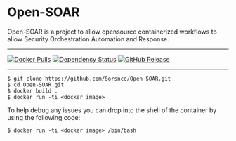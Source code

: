 # Open-SOAR
Open-SOAR is a project to allow opensource containerized workflows to allow Security Orchestration Automation and Response. 

---

[![Docker Pulls](https://img.shields.io/docker/pulls/sorsnce/open-soar.svg)](https://hub.docker.com/r/sorsnce/open-soar)
[![Dependency Status](https://shields.io/librariesio/release/github/sorsnce/Open-SOAR)](https://github.com/Sorsnce/Open-SOAR/network/dependencies)
[![GitHub Release](https://img.shields.io/github/release/sorsnce/Open-SOAR.svg)](https://github.com/sorsnce/Open-SOAR/releases/latest)


---

```
$ git clone https://github.com/Sorsnce/Open-SOAR.git
$ cd Open-SOAR.git
$ docker build .
$ docker run -ti <docker image>
```
To help debug any issues you can drop into the shell of the container by using the following code:
```
$ docker run -ti <docker image> /bin/bash
```
